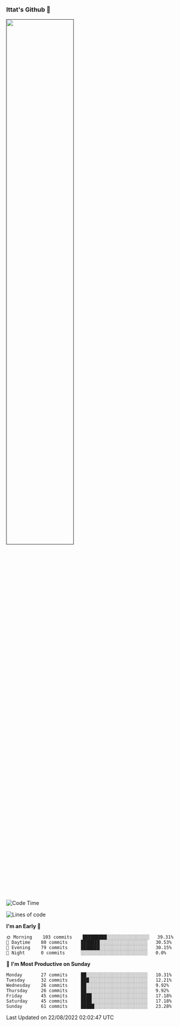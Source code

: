 ### Ittat's Github 👋

<a href="">
  <img align="center" src="https://github-readme-stats.vercel.app/api?username=ittat&hide_border=true&show_icons=true&count_private=true&theme=graywhite"  width="60%"/>
</a>


<!--START_SECTION:waka-->
![Code Time](http://img.shields.io/badge/Code%20Time-0%20secs-blue)

![Lines of code](https://img.shields.io/badge/From%20Hello%20World%20I%27ve%20Written-557%20Thousand%20lines%20of%20code-blue)

**I'm an Early 🐤** 

```text
🌞 Morning    103 commits    █████████░░░░░░░░░░░░░░░░   39.31% 
🌆 Daytime    80 commits     ███████░░░░░░░░░░░░░░░░░░   30.53% 
🌃 Evening    79 commits     ███████░░░░░░░░░░░░░░░░░░   30.15% 
🌙 Night      0 commits      ░░░░░░░░░░░░░░░░░░░░░░░░░   0.0%

```
📅 **I'm Most Productive on Sunday** 

```text
Monday       27 commits     ██░░░░░░░░░░░░░░░░░░░░░░░   10.31% 
Tuesday      32 commits     ███░░░░░░░░░░░░░░░░░░░░░░   12.21% 
Wednesday    26 commits     ██░░░░░░░░░░░░░░░░░░░░░░░   9.92% 
Thursday     26 commits     ██░░░░░░░░░░░░░░░░░░░░░░░   9.92% 
Friday       45 commits     ████░░░░░░░░░░░░░░░░░░░░░   17.18% 
Saturday     45 commits     ████░░░░░░░░░░░░░░░░░░░░░   17.18% 
Sunday       61 commits     █████░░░░░░░░░░░░░░░░░░░░   23.28%

```



 Last Updated on 22/08/2022 02:02:47 UTC
<!--END_SECTION:waka-->



<!--
**ittat/ittat** is a ✨ _special_ ✨ repository because its `README.md` (this file) appears on your GitHub profile.

Here are some ideas to get you started:

- 🔭 I’m currently working on ...
- 🌱 I’m currently learning ...
- 👯 I’m looking to collaborate on ...
- 🤔 I’m looking for help with ...
- 💬 Ask me about ...
- 📫 How to reach me: ...
- 😄 Pronouns: ...
- ⚡ Fun fact: ...

    technologies: {
        mobileApp: ["Android App"],
        frontEnd: {
            js: ["Vue", "Nuxt"],
            css: ["materialize", "vuetify", "bootstrap"]
        },
        backEnd: {
            js: ["node", "express", "SuiteScript"],
            python: ["flask"]
        },
        devOps: ["AWS", "Docker🐳", "Route53", "Nginx"],
        databases: ["mongo", "MySql", "sqlite"],
        misc: ["Firebase", "Socket.IO", "selenium", "open-cv", "php", "SuiteApp"]
    },
-->
